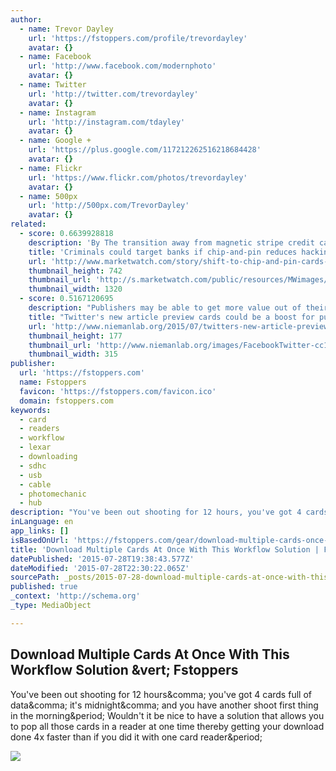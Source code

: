 ```yaml
---
author:
  - name: Trevor Dayley
    url: 'https://fstoppers.com/profile/trevordayley'
    avatar: {}
  - name: Facebook
    url: 'http://www.facebook.com/modernphoto'
    avatar: {}
  - name: Twitter
    url: 'http://twitter.com/trevordayley'
    avatar: {}
  - name: Instagram
    url: 'http://instagram.com/tdayley'
    avatar: {}
  - name: Google +
    url: 'https://plus.google.com/117212262516218684428'
    avatar: {}
  - name: Flickr
    url: 'https://www.flickr.com/photos/trevordayley'
    avatar: {}
  - name: 500px
    url: 'http://500px.com/TrevorDayley'
    avatar: {}
related:
  - score: 0.6639928818
    description: 'By The transition away from magnetic stripe credit cards in the U.S. to more secure chip-and-pin cards could lead to more bank breaches as criminals look for alternate ways to make money, a MasterCard executive said Friday.'
    title: 'Criminals could target banks if chip-and-pin reduces hacking opportunities, MasterCard says'
    url: 'http://www.marketwatch.com/story/shift-to-chip-and-pin-cards-could-mean-more-bank-breaches-mastercard-2015-07-17'
    thumbnail_height: 742
    thumbnail_url: 'http://s.marketwatch.com/public/resources/MWimages/MW-DB209_emv_cr_ZG_20141210151125.jpg'
    thumbnail_width: 1320
  - score: 0.5167120695
    description: "Publishers may be able to get more value out of their tweets thanks to a new design change on Twitter. The company recently rolled out new Twitter cards that allow for an expanded summary of a link seen on the platform's iOS or Android apps. What that means for media companies, or really anyone sli..."
    title: "Twitter's new article preview cards could be a boost for publishers"
    url: 'http://www.niemanlab.org/2015/07/twitters-new-article-preview-cards-could-be-a-boost-for-publishers/'
    thumbnail_height: 177
    thumbnail_url: 'http://www.niemanlab.org/images/FacebookTwitter-cc1-315x177.jpg'
    thumbnail_width: 315
publisher:
  url: 'https://fstoppers.com'
  name: Fstoppers
  favicon: 'https://fstoppers.com/favicon.ico'
  domain: fstoppers.com
keywords:
  - card
  - readers
  - workflow
  - lexar
  - downloading
  - sdhc
  - usb
  - cable
  - photomechanic
  - hub
description: "You've been out shooting for 12 hours, you've got 4 cards full of data, it's midnight, and you have another shoot first thing in the morning. Wouldn't it be nice to have a solution that allows you to pop all those cards in a reader at one time thereby getting your download done 4x faster than if you did it with one card reader."
inLanguage: en
app_links: []
isBasedOnUrl: 'https://fstoppers.com/gear/download-multiple-cards-once-workflow-solution-8645'
title: 'Download Multiple Cards At Once With This Workflow Solution | Fstoppers'
datePublished: '2015-07-28T19:38:43.577Z'
dateModified: '2015-07-28T22:30:22.065Z'
sourcePath: _posts/2015-07-28-download-multiple-cards-at-once-with-this-workflow-solution.md
published: true
_context: 'http://schema.org'
_type: MediaObject

---
```

<article style=""><h1>Download Multiple Cards At Once With This Workflow Solution &amp;vert; Fstoppers</h1><p>You've been out shooting for 12 hours&amp;comma; you've got 4 cards full of data&amp;comma; it's midnight&amp;comma; and you have another shoot first thing in the morning&amp;period; Wouldn't it be nice to have a solution that allows you to pop all those cards in a reader at one time thereby getting your download done 4x faster than if you did it with one card reader&amp;period;</p><img src="https://d1w5usc88actyi.cloudfront.net/wp-content/uploads/2013/11/Fstoppers-Lexar-Card-Reader-Solution-card-readers.jpg" /></article>
